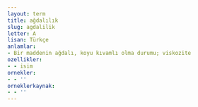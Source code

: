 ```yaml
---
layout: term
title: ağdalılık
slug: agdalilik
letter: A
lisan: Türkçe
anlamlar:
- Bir maddenin ağdalı, koyu kıvamlı olma durumu; viskozite
ozellikler:
- - isim
ornekler:
- - ''
orneklerkaynak:
- - ''
---
```

